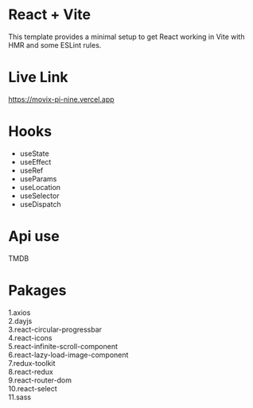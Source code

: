 # React + Vite

This template provides a minimal setup to get React working in Vite with HMR and some ESLint rules.
# Live Link
<a href="https://movix-pi-nine.vercel.app/" target="_blank"> https://movix-pi-nine.vercel.app </a>
# Hooks
- useState  <br/>
- useEffect <br/>
- useRef <br/>
- useParams <br/>
- useLocation <br/>
- useSelector <br/>
- useDispatch <br/>
# Api use 
TMDB
# Pakages
1.axios <br/>
2.dayjs <br/>
3.react-circular-progressbar <br/>
4.react-icons <br/>
5.react-infinite-scroll-component <br/>
6.react-lazy-load-image-component <br/>
7.redux-toolkit <br/>
8.react-redux <br/>
9.react-router-dom <br/>
10.react-select <br/>
11.sass
